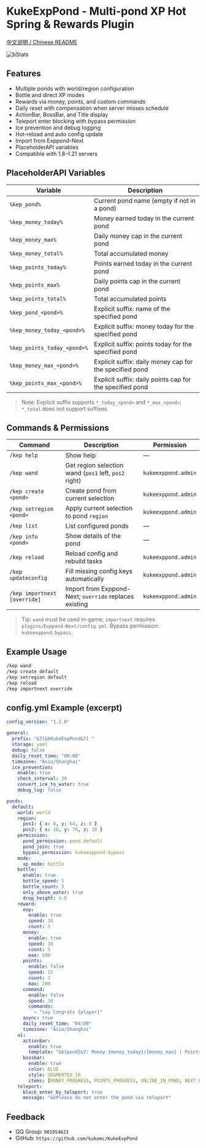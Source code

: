 # KukeExpPond - Multi-pond XP Hot Spring & Rewards Plugin

[中文说明 / Chinese README](./README.md)

![bStats](https://bstats.org/signatures/bukkit/KukeExpPond.svg)

## Features
- Multiple ponds with world/region configuration
- Bottle and direct XP modes
- Rewards via money, points, and custom commands
- Daily reset with compensation when server misses schedule
- ActionBar, BossBar, and Title display
- Teleport enter blocking with bypass permission
- Ice prevention and debug logging
- Hot-reload and auto config update
- Import from Exppond-Next
- PlaceholderAPI variables
- Compatible with 1.8–1.21 servers

## PlaceholderAPI Variables
| Variable | Description |
| --- | --- |
| `%kep_pond%` | Current pond name (empty if not in a pond) |
| `%kep_money_today%` | Money earned today in the current pond |
| `%kep_money_max%` | Daily money cap in the current pond |
| `%kep_money_total%` | Total accumulated money |
| `%kep_points_today%` | Points earned today in the current pond |
| `%kep_points_max%` | Daily points cap in the current pond |
| `%kep_points_total%` | Total accumulated points |
| `%kep_pond_<pond>%` | Explicit suffix: name of the specified pond |
| `%kep_money_today_<pond>%` | Explicit suffix: money today for the specified pond |
| `%kep_points_today_<pond>%` | Explicit suffix: points today for the specified pond |
| `%kep_money_max_<pond>%` | Explicit suffix: daily money cap for the specified pond |
| `%kep_points_max_<pond>%` | Explicit suffix: daily points cap for the specified pond |

> Note: Explicit suffix supports `*_today_<pond>` and `*_max_<pond>`; `*_total` does not support suffixes.


## Commands & Permissions
| Command | Description | Permission |
| --- | --- | --- |
| `/kep help` | Show help | — |
| `/kep wand` | Get region selection wand (`pos1` left, `pos2` right) | `kukeexppond.admin` |
| `/kep create <pond>` | Create pond from current selection | `kukeexppond.admin` |
| `/kep setregion <pond>` | Apply current selection to pond `region` | `kukeexppond.admin` |
| `/kep list` | List configured ponds | — |
| `/kep info <pond>` | Show details of the pond | — |
| `/kep reload` | Reload config and rebuild tasks | `kukeexppond.admin` |
| `/kep updateconfig` | Fill missing config keys automatically | `kukeexppond.admin` |
| `/kep importnext [override]` | Import from Exppond-Next; `override` replaces existing | `kukeexppond.admin` |

> Tip: `wand` must be used in-game; `importnext` requires `plugins/Exppond-Next/config.yml`. Bypass permission: `kukeexppond.bypass`.

## Example Usage
```bash
/kep wand
/kep create default
/kep setregion default
/kep reload
/kep importnext override
```

## config.yml Example (excerpt)
```yaml
config_version: "1.2.0"

general:
  prefix: "&7[&bKukeExpPond&7] "
  storage: yaml
  debug: false
  daily_reset_time: "00:00"
  timezone: "Asia/Shanghai"
  ice_prevention:
    enable: true
    check_interval: 30
    convert_ice_to_water: true
    debug_log: false

ponds:
  default:
    world: world
    region:
      pos1: { x: 0, y: 64, z: 0 }
      pos2: { x: 10, y: 70, z: 10 }
    permission:
      pond_permission: pond.default
      pond_join: true
      bypass_permission: kukeexppond.bypass
    mode:
      xp_mode: bottle
    bottle:
      enable: true
      bottle_speed: 5
      bottle_count: 3
      only_above_water: true
      drop_height: 4.0
    reward:
      exp:
        enable: true
        speed: 10
        count: 5
      money:
        enable: true
        speed: 10
        count: 5
        max: 500
      points:
        enable: false
        speed: 15
        count: 2
        max: 200
      command:
        enable: false
        speed: 30
        commands:
          - "say Congrats {player}"
      async: true
      daily_reset_time: "04:00"
      timezone: "Asia/Shanghai"
    ui:
      actionbar:
        enable: true
        template: "&b{pond}&7: Money {money_today}/{money_max} | Points {points_today}/{points_max}"
      bossbar:
        enable: true
        color: BLUE
        style: SEGMENTED_10
        items: [MONEY_PROGRESS, POINTS_PROGRESS, ONLINE_IN_POND, NEXT_REWARD_COUNTDOWN]
    teleport:
      block_enter_by_teleport: true
      message: "&ePlease do not enter the pond via teleport"
```

## Feedback
- QQ Group: `981954623`
- GitHub: `https://github.com/kukemc/KukeExpPond`